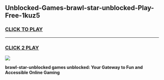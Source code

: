
## Unblocked-Games-brawl-star-unblocked-Play-Free-1kuz5
<h3>
<a href="https://premium76.site?title=brawl-star-unblocked&ref=23A">CLICK TO PLAY</a></h3>
<hr>

<h3>
<a href="https://premium76.site?title=brawl-star-unblocked&ref=23A">CLICK 2 PLAY</a>
  
</h3>

<a href="https://premium76.site?title=brawl-star-unblocked&ref=23A"><img src="https://clearcache.store/games.png"></a>


**brawl-star-unblocked games unblocked: Your Gateway to Fun and Accessible Online Gaming**
